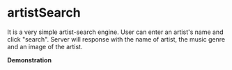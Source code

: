 # artistSearch
It is a very simple artist-search engine.
User can enter an artist's name and click "search".
Server will response with the name of artist, the music genre and an image of the artist.

**Demonstration**
